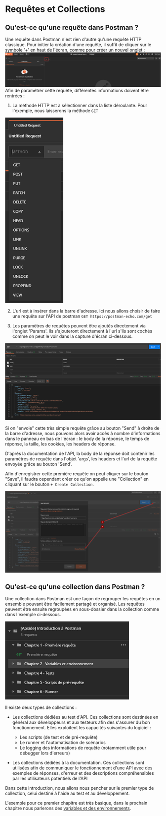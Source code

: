# Requêtes et Collections

## Qu'est-ce qu'une requête dans Postman ?

Une requête dans Postman n'est rien d'autre qu'une requête HTTP classique. Pour initier la création d'une requête, il suffit de cliquer sur le symbole '+' en haut de l'écran, comme pour créer un nouvel onglet :
![creation-requete.png](/images/chap.1/creation-requete.png)
Afin de paramétrer cette requête, différentes informations doivent être rentrées :

1. La méthode HTTP est à sélectionner dans la liste déroulante. Pour l'exemple, nous laisserons la méthode `GET`

![creation-requete.png](/images/chap.1/methode-http.png)

2. L'url est à insérer dans la barre d'adresse. Ici nous allons choisir de faire une requête sur l'API de postman `GET https://postman-echo.com/get`

3. Les paramètres de requêtes peuvent être ajoutés directement via l'onglet 'Params'. Ils s'ajouteront directement à l'url s'ils sont cochés comme on peut le voir dans la capture d'écran ci-dessous.

![send-request.png](/images/chap.1/send-request.png)

Si on "envoie" cette très simple requête grâce au bouton "Send" à droite de la barre d'adresse, nous pouvons alors avoir accès à nombre d'informations dans le panneau en bas de l'écran : le body de la réponse, le temps de réponse, la taille, les cookies, les headers de réponse.

D'après la documentation de l'API, la body de la réponse doit contenir les paramètres de requête dans l'objet 'args', les headers et l'url de la requête envoyée grâce au bouton 'Send'.

Afin d'enregistrer cette première requête on peut cliquer sur le bouton "Save", il faudra cependant créer ce qu'on appelle une "Collection" en cliquant sur le bouton `+ Create Collection`.

![save-request.png](/images/chap.1/save-request.png)

## Qu'est-ce qu'une collection dans Postman ?

Une collection dans Postman est une façon de regrouper les requêtes en un ensemble pouvant être facilement partagé et organisé.
Les requêtes peuvent être ensuite regroupées en sous-dossier dans la collection comme dans l'exemple ci-dessous.

![premiere-collection.png](/images/chap.1/premiere-collection.png)

Il existe deux types de collections :

- Les collections dédiées au test d'API. Ces collections sont destinées en général aux développeurs et aux testeurs afin des s'assurer du bon fonctionnement. Elles exploitent les capacités suivantes du logiciel :
  - Les scripts (de test et de pré-requête)
  - Le runner et l'automatisation de scénarios
  - Le logging des informations de requête (notamment utile pour débugger lors d'erreurs)
  
- Les collections dédiées à la documentation. Ces collections sont utilisées afin de communiquer le fonctionnement d'une API avec des exemples de réponses, d'erreur et des descriptions compréhensibles par les utilisateurs potentiels de l'API

Dans cette introduction, nous allons nous pencher sur le premier type de collection, celui destiné à l'aide au test et au développement.

L'exemple pour ce premier chapitre est très basique, dans le prochain chapitre nous parlerons des [variables et des environnements](02-variables_et_environnement.md).
